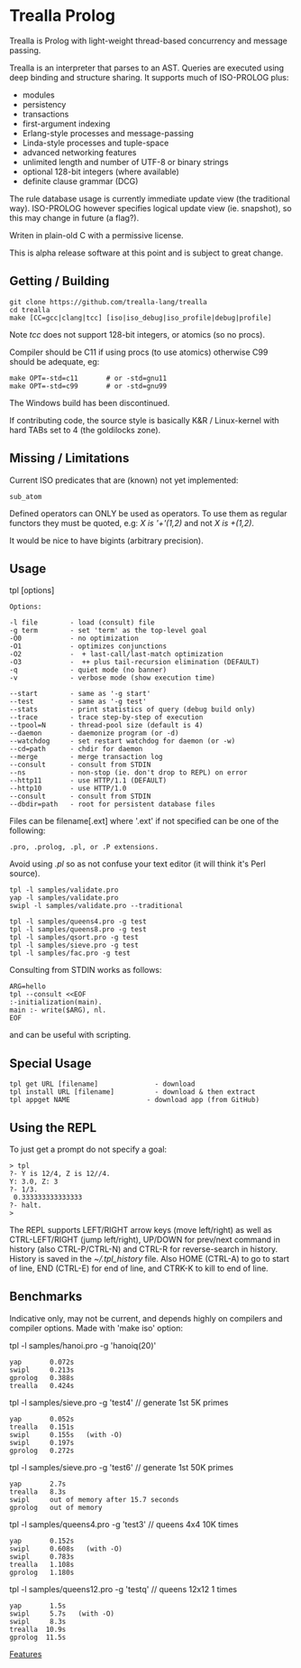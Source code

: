 Trealla Prolog
==============

Trealla is Prolog with light-weight thread-based concurrency and message
passing.

Trealla is an interpreter that parses to an AST. Queries are executed using
deep binding and structure sharing. It supports much of ISO-PROLOG plus:

 - modules
 - persistency
 - transactions
 - first-argument indexing
 - Erlang-style processes and message-passing
 - Linda-style processes and tuple-space
 - advanced networking features
 - unlimited length and number of UTF-8 or binary strings
 - optional 128-bit integers (where available)
 - definite clause grammar (DCG)

The rule database usage is currently immediate update view (the traditional way). ISO-PROLOG
however specifies logical update view (ie. snapshot), so this may change in future (a flag?).

Writen in plain-old C with a permissive license.

This is alpha release software at this point and is subject to great change.

Getting / Building
------------------

	git clone https://github.com/trealla-lang/trealla
	cd trealla
	make [CC=gcc|clang|tcc] [iso|iso_debug|iso_profile|debug|profile]

Note *tcc* does not support 128-bit integers, or atomics (so no procs).

Compiler should be C11 if using procs (to use atomics) otherwise C99 should be
adequate, eg:

	make OPT=-std=c11       # or -std=gnu11
	make OPT=-std=c99       # or -std=gnu99

The Windows build has been discontinued.

If contributing code, the source style is basically K&R / Linux-kernel with
hard TABs set to 4 (the goldilocks zone).

Missing / Limitations
---------------------

Current ISO predicates that are (known) not yet implemented:

	sub_atom

Defined operators can ONLY be used as operators. To use them as regular functors they
must be quoted, e.g: *X is '+'(1,2)* and  not *X is +(1,2)*.

It would be nice to have bigints (arbitrary precision).

Usage
-----

  tpl [options]

	Options:

	-l file        - load (consult) file
	-g term        - set 'term' as the top-level goal
	-O0            - no optimization
	-O1            - optimizes conjunctions
	-O2            -  + last-call/last-match optimization
	-O3            -  ++ plus tail-recursion elimination (DEFAULT)
	-q             - quiet mode (no banner)
	-v             - verbose mode (show execution time)

	--start        - same as '-g start'
	--test         - same as '-g test'
	--stats        - print statistics of query (debug build only)
	--trace        - trace step-by-step of execution
	--tpool=N      - thread-pool size (default is 4)
	--daemon       - daemonize program (or -d)
	--watchdog     - set restart watchdog for daemon (or -w)
	--cd=path      - chdir for daemon
	--merge        - merge transaction log
	--consult      - consult from STDIN
	--ns           - non-stop (ie. don't drop to REPL) on error
	--http11       - use HTTP/1.1 (DEFAULT)
	--http10       - use HTTP/1.0
	--consult      - consult from STDIN
	--dbdir=path   - root for persistent database files

Files can be filename[.ext] where '.ext' if not specified can be one of the following:

	.pro, .prolog, .pl, or .P extensions.

Avoid using *.pl* so as not confuse your text editor (it will think it's Perl source).

	tpl -l samples/validate.pro
	yap -l samples/validate.pro
	swipl -l samples/validate.pro --traditional

	tpl -l samples/queens4.pro -g test
	tpl -l samples/queens8.pro -g test
	tpl -l samples/qsort.pro -g test
	tpl -l samples/sieve.pro -g test
	tpl -l samples/fac.pro -g test

Consulting from STDIN works as follows:

	ARG=hello
	tpl --consult <<EOF
	:-initialization(main).
	main :- write($ARG), nl.
	EOF

and can be useful with scripting.

Special Usage
-------------

	tpl get URL [filename]       	    - download
	tpl install URL [filename]   	    - download & then extract
	tpl appget NAME                   - download app (from GitHub)

Using the REPL
--------------

To just get a prompt do not specify a goal:

	> tpl
	?- Y is 12/4, Z is 12//4.
	Y: 3.0, Z: 3
	?- 1/3.
	 0.333333333333333
	?- halt.
	>

The REPL supports LEFT/RIGHT arrow keys (move left/right) as well as
CTRL-LEFT/RIGHT (jump left/right), UP/DOWN for prev/next command in
history (also CTRL-P/CTRL-N) and CTRL-R for reverse-search in history.
History is saved in the *~/.tpl_history* file. Also HOME (CTRL-A) to
go to start of line, END (CTRL-E) for end of line, and CTRK-K to kill
to end of line.

Benchmarks
----------

Indicative only, may not be current, and depends highly on compilers
and compiler options. Made with 'make iso' option:

  tpl -l samples/hanoi.pro -g 'hanoiq(20)'

	yap       0.072s
	swipl     0.213s
	gprolog   0.388s
	trealla   0.424s

  tpl -l samples/sieve.pro -g 'test4'  // generate 1st 5K primes

	yap       0.052s
	trealla   0.151s
	swipl     0.155s   (with -O)
	swipl     0.197s
	gprolog   0.272s

  tpl -l samples/sieve.pro -g 'test6'  // generate 1st 50K primes

	yap       2.7s
	trealla   8.3s
	swipl     out of memory after 15.7 seconds
	gprolog   out of memory

  tpl -l samples/queens4.pro -g 'test3'  // queens 4x4 10K times

	yap       0.152s
	swipl     0.608s   (with -O)
	swipl     0.783s
	trealla   1.108s
	gprolog   1.180s

  tpl -l samples/queens12.pro -g 'testq' // queens 12x12 1 times

	yap       1.5s
	swipl     5.7s   (with -O)
	swipl     8.3s
	trealla  10.9s
	gprolog  11.5s

[Features](docs/FEATURES.md)
